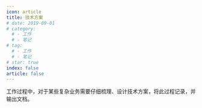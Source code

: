 ```yaml
---
icon: article
title: 技术方案
# date: 2019-09-01
# category:
  # - 工作
  # - 笔记
# tag:
  # - 工作
  # - 笔记
# star: true
index: false
article: false
---
```


工作过程中，对于某些复杂业务需要仔细梳理、设计技术方案，将此过程记录，并输出文档。